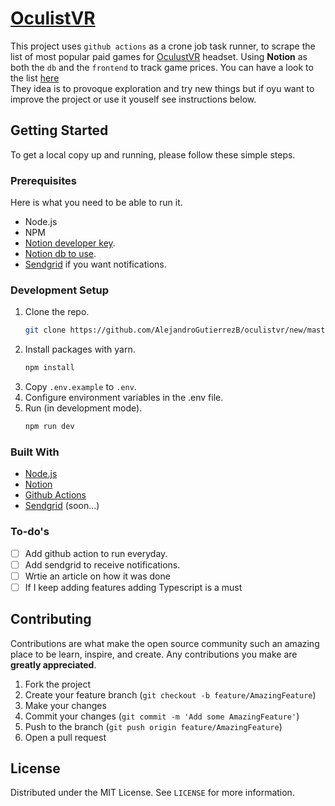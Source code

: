 # [OculistVR](https://www.notion.so/1ffc01f1b8b54c79ac3714bca536e63e)
This project uses `github actions` as a crone job task runner, to scrape the list of most popular paid games for [OculustVR](https://www.oculus.com/experiences/quest/section/274907549851488/#/?_k=d97dn6) headset. Using **Notion** as both the `db` and the `frontend` to track game prices.
You can have a look to the list [here](https://www.notion.so/1ffc01f1b8b54c79ac3714bca536e63e)    
They idea is to provoque exploration and try new things but if oyu want to improve the project or use it youself see instructions below.

<!-- GETTING STARTED -->
## Getting Started

To get a local copy up and running, please follow these simple steps.

### Prerequisites

Here is what you need to be able to run it.
* Node.js
* NPM 
* [Notion developer key](https://developers.notion.com/docs/getting-started).
* [Notion db to use](https://stackoverflow.com/questions/67728038/where-to-find-database-id-for-my-database-in-notion).
* [Sendgrid](https://docs.sendgrid.com/ui/account-and-settings/api-keys) if you want notifications.


### Development Setup

1. Clone the repo.
   ```sh
   git clone https://github.com/AlejandroGutierrezB/oculistvr/new/master?readme=1
   ```
2. Install packages with yarn.
   ```sh
   npm install
   ```
3. Copy `.env.example` to `.env`.
4. Configure environment variables in the .env file.
5. Run (in development mode).   
   ```sh
   npm run dev
   ```

<!-- STACK -->
### Built With

* [Node.js](https://nodejs.org/)
* [Notion](https://www.notion.so/)
* [Github Actions](https://github.com/features/actions)
* [Sendgrid](https://sendgrid.com/) (soon...)

<!-- Roadmap -->
### To-do's

- [ ] Add github action to run everyday.
- [ ] Add sendgrid to receive notifications.
- [ ] Wrtie an article on how it was done
- [ ] If I keep adding features adding Typescript is a must

<!-- CONTRIBUTING -->
## Contributing

Contributions are what make the open source community such an amazing place to be learn, inspire, and create. Any contributions you make are **greatly appreciated**.


1. Fork the project
2. Create your feature branch (`git checkout -b feature/AmazingFeature`)
3. Make your changes
4. Commit your changes (`git commit -m 'Add some AmazingFeature'`)
5. Push to the branch (`git push origin feature/AmazingFeature`)
6. Open a pull request

<!-- LICENSE -->
## License

Distributed under the MIT License. See `LICENSE` for more information.


